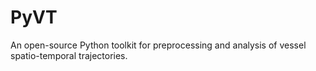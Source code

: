 # PyVT
An open-source Python toolkit for preprocessing and analysis of vessel spatio-temporal trajectories.
